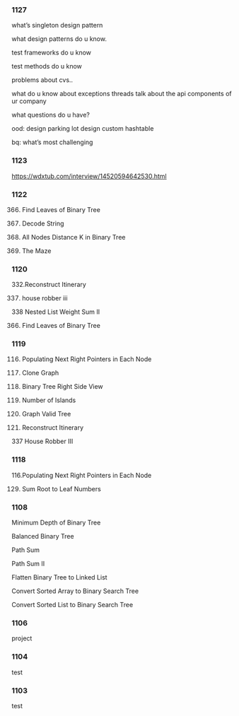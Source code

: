 
### 1127

what’s singleton design pattern

what design patterns do u know.

test frameworks do u know

test methods do u know

problems about cvs..

what do u know about exceptions
				threads
talk about the api components of ur company

what questions do u have?

ood:
	design parking lot
	design custom hashtable 


bq:
	what’s most challenging

### 1123

https://wdxtub.com/interview/14520594642530.html


### 1122

366. Find Leaves of Binary Tree

394. Decode String

863. All Nodes Distance K in Binary Tree

490. The Maze

### 1120

332.Reconstruct Itinerary

337. house robber iii 
	
338 Nested List Weight Sum II

366. Find Leaves of Binary Tree

### 1119

116. Populating Next Right Pointers in Each Node
	
133. Clone Graph

199. Binary Tree Right Side View

200. Number of Islands

261. Graph Valid Tree

332. Reconstruct Itinerary

337 House Robber III

### 1118

116.Populating Next Right Pointers in Each Node

129. Sum Root to Leaf Numbers

### 1108

Minimum Depth of Binary Tree

Balanced Binary Tree	

Path Sum

Path Sum II 

Flatten Binary Tree to Linked List 

Convert Sorted Array to Binary Search Tree 

Convert Sorted List to Binary Search Tree

### 1106
project

### 1104
test

### 1103

test
